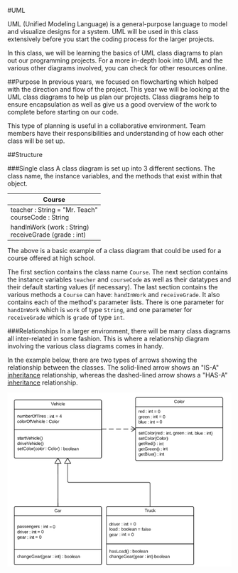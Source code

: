 #UML

UML (Unified Modeling Language) is a general-purpose language to model and visualize designs for a system.  UML will be used in this class extensively before you start the coding process for the larger projects.

In this class, we will be learning the basics of UML class diagrams to plan out our programming projects.  For a more in-depth look into UML and the various other diagrams involved, you can check for other resources online.

##Purpose
In previous years, we focused on flowcharting which helped with the direction and flow of the project.  This year we will be looking at the UML class diagrams to help us plan our projects.  Class diagrams help to ensure encapsulation as well as give us a good overview of the work to complete before starting on our code.

This type of planning is useful in a collaborative environment.  Team members have their responsibilities and understanding of how each other class will be set up.

##Structure

###Single class
A class diagram is set up into 3 different sections.  The class name, the instance variables, and the methods that exist within that object.

| Course |
|------|
|teacher : String = "Mr. Teach" <br/> courseCode : String |
|handInWork (work : String) <br/> receiveGrade (grade : int) |

The above is a basic example of a class diagram that could be used for a course offered at high school.

The first section contains the class name `Course`.  The next section contains the instance variables `teacher` and `courseCode` as well as their datatypes and their default starting values (if necessary).  The last section contains the various methods a `Course` can have: `handInWork` and `receiveGrade`.  It also contains each of the method's parameter lists.  There is one parameter for `handInWork` which is `work` of type `String`, and one parameter for `receiveGrade` which is `grade` of type `int`.

###Relationships
In a larger environment, there will be many class diagrams all inter-related in some fashion.  This is where a relationship diagram involving the various class diagrams comes in handy.

In the example below, there are two types of arrows showing the relationship between the classes.  The solid-lined arrow shows an "IS-A" [inheritance](./inheritance.md) relationship, whereas the dashed-lined arrow shows a "HAS-A" [inheritance](./inheritance.md) relationship.

![Alt text](./img/uml_relationship_example.png)